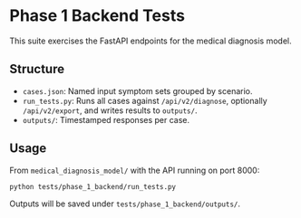 # Phase 1 Backend Tests

This suite exercises the FastAPI endpoints for the medical diagnosis model.

## Structure

- `cases.json`: Named input symptom sets grouped by scenario.
- `run_tests.py`: Runs all cases against `/api/v2/diagnose`, optionally `/api/v2/export`, and writes results to `outputs/`.
- `outputs/`: Timestamped responses per case.

## Usage

From `medical_diagnosis_model/` with the API running on port 8000:

```bash
python tests/phase_1_backend/run_tests.py
```

Outputs will be saved under `tests/phase_1_backend/outputs/`.
